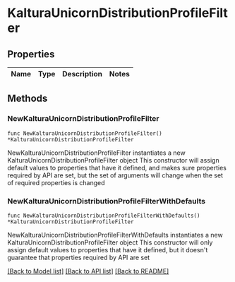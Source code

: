 # KalturaUnicornDistributionProfileFilter

## Properties

Name | Type | Description | Notes
------------ | ------------- | ------------- | -------------

## Methods

### NewKalturaUnicornDistributionProfileFilter

`func NewKalturaUnicornDistributionProfileFilter() *KalturaUnicornDistributionProfileFilter`

NewKalturaUnicornDistributionProfileFilter instantiates a new KalturaUnicornDistributionProfileFilter object
This constructor will assign default values to properties that have it defined,
and makes sure properties required by API are set, but the set of arguments
will change when the set of required properties is changed

### NewKalturaUnicornDistributionProfileFilterWithDefaults

`func NewKalturaUnicornDistributionProfileFilterWithDefaults() *KalturaUnicornDistributionProfileFilter`

NewKalturaUnicornDistributionProfileFilterWithDefaults instantiates a new KalturaUnicornDistributionProfileFilter object
This constructor will only assign default values to properties that have it defined,
but it doesn't guarantee that properties required by API are set


[[Back to Model list]](../README.md#documentation-for-models) [[Back to API list]](../README.md#documentation-for-api-endpoints) [[Back to README]](../README.md)


